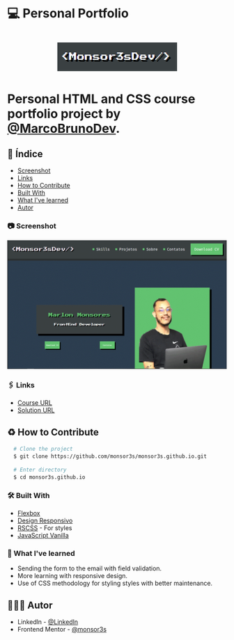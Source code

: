 # 💻 Personal Portfolio

<h1 align="center">
  <img src="./assets/logo-monsor3s.png"/>
<h1>

Personal HTML and CSS course portfolio project by [@MarcoBrunoDev](https://www.youtube.com/c/MarcoBrunoDev). 

##  🧵 Índice

  - [Screenshot](#📷-screenshot)
  - [Links](#🖇-links)
  - [How to Contribute](#♻-how-to-contribute)
  - [Built With](#🛠-built-with)
  - [What I've learned](#📝-what-ive-learned)
  - [Autor](#🙋🏻‍♂️-autor) 

### 📷 Screenshot

![](./assets/screenshot-portifolio.gif)


### 🖇 Links

- [Course URL](https://www.youtube.com/watch?v=CZPa3-1BKnY&list=PLirko8T4cEmzrH3jIJi7R7ufeqcpXYaLa)
- [Solution URL](https://monsor3s.github.io/)


## ♻ How to Contribute

```bash
  # Clone the project
  $ git clone https://github.com/monsor3s/monsor3s.github.io.git
```
```bash
  # Enter directory
  $ cd monsor3s.github.io
```

### 🛠 Built With

- [Flexbox](https://developer.mozilla.org/pt-BR/docs/Learn/CSS/CSS_layout/Flexbox)
- [Design Responsivo](https://developer.mozilla.org/pt-BR/docs/Learn/CSS/CSS_layout/Responsive_Design)
- [RSCSS](https://medium.com/stantmob/rscss-styling-your-css-without-losing-your-sanity-36bca30520f1) - For styles
- [JavaScript Vanilla](https://developer.mozilla.org/en-US/docs/Web/javascript)


### 📝 What I've learned

- Sending the form to the email with field validation.
- More learning with responsive design.
- Use of CSS methodology for styling styles with better maintenance.

##  🙋🏻‍♂️ Autor

- Linkedln - [@Linkedln](https://www.linkedin.com/in/marlon-monsores-380408b2/)
- Frontend Mentor - [@monsor3s](https://www.frontendmentor.io/profile/monsor3s)


